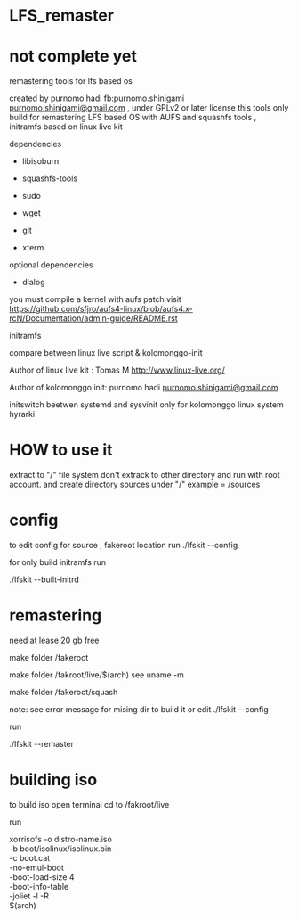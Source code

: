 # LFS_remaster

# not complete yet


remastering tools for lfs based os 

 created by purnomo hadi fb:purnomo.shinigami 
 purnomo.shinigami@gmail.com , under GPLv2 or later license 
 this tools only build for remastering LFS based OS
 with AUFS and squashfs tools , initramfs based on linux live kit 
 
 dependencies 
 
-  libisoburn
   
-  squashfs-tools
   
-  sudo
   
-  wget
   
-  git
   
-  xterm
 
 optional dependencies  
 
 -  dialog
 
 you must compile a kernel with aufs patch visit
 https://github.com/sfjro/aufs4-linux/blob/aufs4.x-rcN/Documentation/admin-guide/README.rst

initramfs 
     
compare between linux live script & kolomonggo-init
     
Author of linux live kit : Tomas M <http://www.linux-live.org/>
     
Author of kolomonggo init: purnomo hadi <purnomo.shinigami@gmail.com>
     
initswitch beetwen systemd and sysvinit only for kolomonggo linux system hyrarki 



 
# HOW to use it 
extract to "/" file system don't extrack to other directory and run with root account. and 
create directory sources under "/" example  = /sources

# config 
to edit config for source , fakeroot location run
 ./lfskit --config 



for only build initramfs run  

 ./lfskit --built-initrd


# remastering 

need at lease 20 gb free 

make folder /fakeroot 

make folder /fakroot/live/$(arch) see  uname -m

make folder /fakeroot/squash

note: see error message for mising dir to build it or edit  ./lfskit --config 

run 

 ./lfskit --remaster
 
# building iso 

to build iso open terminal
cd to /fakroot/live

run 

xorrisofs -o distro-name.iso     \
          -b boot/isolinux/isolinux.bin \
          -c boot.cat                   \
          -no-emul-boot                 \
          -boot-load-size 4             \
          -boot-info-table              \
          -joliet -l -R                 \
          $(arch) 



